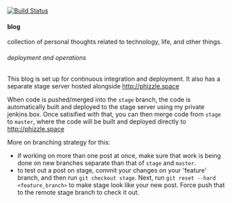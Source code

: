 [![Build Status](https://travis-ci.org/phouse512/blog.svg?branch=master)](https://travis-ci.org/phouse512/blog)

#### blog

collection of personal thoughts related to technology, life, and other things.

###### deployment and operations

This blog is set up for continuous integration and deployment. It also has
a separate stage server hosted alongside http://phizzle.space 

When code is pushed/merged into the `stage` branch, the code is automatically
built and deployed to the stage server using my private jenkins box. Once
satisified with that, you can then merge code from `stage` to `master`, where
the code will be built and deployed directly to http://phizzle.space 

More on branching strategy for this:
- if working on more than one post at once, make sure that work is being done
  on new branches separate than that of `stage` and `master`.
- to test out a post on stage, commit your changes on your 'feature' branch,
  and then run `git checkout stage`. Next, run `git reset --hard
  <feature_branch>` to make stage look like your new post. Force push that to
  the remote stage branch to check it out.

